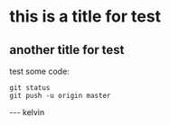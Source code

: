 # this is a title for test #

## another title for test ##

test some code:

    git status
    git push -u origin master

--- kelvin
